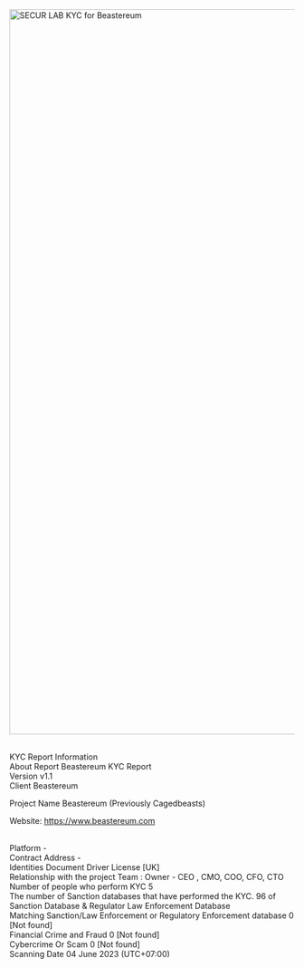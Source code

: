 <img width="1280" alt="SECUR LAB KYC for Beastereum" src="https://github.com/SECURI-Cybersecurity-Audit-KYC/KYC-Report/assets/111109564/c3c333ba-68b5-4df1-8bbf-b294ed6ba484">



<br>KYC Report Information
<br>About Report	Beastereum KYC Report
<br>Version	v1.1
<br>Client	Beastereum

Project Name	Beastereum (Previously Cagedbeasts)

Website: https://www.beastereum.com 


<br>Platform	-
<br>Contract Address	-
<br>Identities Document	Driver License [UK]
<br>Relationship with the project	Team : Owner - CEO , CMO, COO, CFO, CTO
<br>Number of people who perform KYC	5
<br>The number of Sanction databases that have performed the KYC.	96 of Sanction Database & Regulator Law Enforcement Database
<br>Matching Sanction/Law Enforcement or Regulatory Enforcement database	0 [Not found]
<br>Financial Crime and Fraud	0 [Not found]
<br>Cybercrime Or Scam	0 [Not found]
<br>Scanning Date	04 June 2023 (UTC+07:00)
